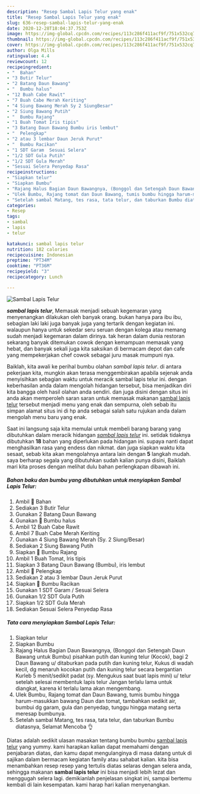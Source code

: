 ```yaml
---
description: "Resep Sambal Lapis Telur yang enak"
title: "Resep Sambal Lapis Telur yang enak"
slug: 636-resep-sambal-lapis-telur-yang-enak
date: 2020-12-28T18:04:37.753Z
image: https://img-global.cpcdn.com/recipes/113c286f411acf9f/751x532cq70/sambal-lapis-telur-foto-resep-utama.jpg
thumbnail: https://img-global.cpcdn.com/recipes/113c286f411acf9f/751x532cq70/sambal-lapis-telur-foto-resep-utama.jpg
cover: https://img-global.cpcdn.com/recipes/113c286f411acf9f/751x532cq70/sambal-lapis-telur-foto-resep-utama.jpg
author: Olga Mills
ratingvalue: 4.4
reviewcount: 12
recipeingredient:
- "  Bahan"
- "3 Butir Telur"
- "2 Batang Daun Bawang"
- "  Bumbu halus"
- "12 Buah Cabe Rawit"
- "7 Buah Cabe Merah Keriting"
- "4 Siung Bawang Merah Sy 2 SiungBesar"
- "2 Siung Bawang Putih"
- "  Bumbu Rajang"
- "1 Buah Tomat Iris tipis"
- "3 Batang Daun Bawang Bumbu iris lembut"
- "  Pelengkap"
- "2 atau 3 lembar Daun Jeruk Purut"
- "  Bumbu Racikan"
- "1 SDT Garam  Sesuai Selera"
- "1/2 SDT Gula Putih"
- "1/2 SDT Gula Merah"
- "Sesuai Selera Penyedap Rasa"
recipeinstructions:
- "Siapkan telur"
- "Siapkan Bumbu"
- "Rajang Halus Bagian Daun Bawangnya, (Bonggol dan Setengah Daun Bawang untuk Bumbu) pisahkan putih dan kuning telur (Kocok), bagi 2 Daun Bawang u/ ditaburkan pada putih dan kuning telur, Kukus di wadah kecil, dg menaruh kocokan putih dan kuning telur secara bergantian Kurleb 5 menit/sedikit padat (sy. Mengukus saat buat lapis mini) u/ telur setelah selesai membentuk lapis telur Jangan terlalu lama untuk diangkat, karena kl terlalu lama akan mengembang."
- "Ulek Bumbu, Rajang tomat dan Daun Bawang, tumis bumbu hingga harum-masukkan bawang Daun dan tomat, tambahkan sedikit air, bumbui dg garam, gula dan penyedap, tunggu hingga matang serta meresap bumbunya."
- "Setelah sambal Matang, tes rasa, tata telur, dan taburkan Bumbu diatasnya, Selamat Mencoba 👌"
categories:
- Resep
tags:
- sambal
- lapis
- telur

katakunci: sambal lapis telur 
nutrition: 182 calories
recipecuisine: Indonesian
preptime: "PT34M"
cooktime: "PT36M"
recipeyield: "3"
recipecategory: Lunch

---
```



![Sambal Lapis Telur](https://img-global.cpcdn.com/recipes/113c286f411acf9f/751x532cq70/sambal-lapis-telur-foto-resep-utama.jpg)

<b><i>sambal lapis telur</i></b>, Memasak menjadi sebuah kegemaran yang menyenangkan dilakukan oleh banyak orang. bukan hanya para ibu ibu, sebagian laki laki juga banyak juga yang tertarik dengan kegiatan ini. walaupun hanya untuk sekedar seru seruan dengan kolega atau memang sudah menjadi kegemaran dalam dirinya. tak heran dalam dunia restoran sekarang banyak ditemukan cowok dengan kemampuan memasak yang hebat, dan banyak sekali juga kita saksikan di bermacam depot dan cafe yang mempekerjakan chef cowok sebagai juru masak mumpuni nya.



Baiklah, kita awali ke perihal bumbu olahan <i>sambal lapis telur</i>. di antara pekerjaan kita, mungkin akan terasa menggembirakan apabila sejenak anda menyisihkan sebagian waktu untuk meracik sambal lapis telur ini. dengan keberhasilan anda dalam mengolah hidangan tersebut, bisa menjadikan diri kita bangga oleh hasil olahan anda sendiri. dan juga disini dengan situs ini anda akan memperoleh saran saran untuk memasak makanan <u>sambal lapis telur</u> tersebut menjadi menu yang enak dan sempurna, oleh sebab itu simpan alamat situs ini di hp anda sebagai salah satu rujukan anda dalam mengolah menu baru yang enak.


Saat ini langsung saja kita memulai untuk membeli barang barang yang dibutuhkan dalam meracik hidangan <u><i>sambal lapis telur</i></u> ini. setidak tidaknya dibutuhkan <b>18</b> bahan yang diperlukan pada hidangan ini. supaya nanti dapat menghasilkan rasa yang endess dan nikmat. dan juga siapkan waktu kita sesaat, sebab kita akan mengolahnya antara lain dengan <b>5</b> langkah mudah. saya berharap segala yang dibutuhkan sudah kalian punya disini, Baiklah mari kita proses dengan melihat dulu bahan perlengkapan dibawah ini.

<!--inarticleads1-->

##### Bahan baku dan bumbu yang dibutuhkan untuk menyiapkan Sambal Lapis Telur:

1. Ambil  📝 Bahan
1. Sediakan 3 Butir Telur
1. Gunakan 2 Batang Daun Bawang
1. Gunakan  📝 Bumbu halus
1. Ambil 12 Buah Cabe Rawit
1. Ambil 7 Buah Cabe Merah Keriting
1. Gunakan 4 Siung Bawang Merah (Sy. 2 Siung/Besar)
1. Sediakan 2 Siung Bawang Putih
1. Siapkan  📝 Bumbu Rajang
1. Ambil 1 Buah Tomat, Iris tipis
1. Siapkan 3 Batang Daun Bawang (Bumbu), iris lembut
1. Ambil  📝 Pelengkap
1. Sediakan 2 atau 3 lembar Daun Jeruk Purut
1. Siapkan  📝 Bumbu Racikan
1. Gunakan 1 SDT Garam / Sesuai Selera
1. Gunakan 1/2 SDT Gula Putih
1. Siapkan 1/2 SDT Gula Merah
1. Sediakan Sesuai Selera Penyedap Rasa




<!--inarticleads2-->

##### Tata cara menyiapkan Sambal Lapis Telur:

1. Siapkan telur
1. Siapkan Bumbu
1. Rajang Halus Bagian Daun Bawangnya, (Bonggol dan Setengah Daun Bawang untuk Bumbu) pisahkan putih dan kuning telur (Kocok), bagi 2 Daun Bawang u/ ditaburkan pada putih dan kuning telur, Kukus di wadah kecil, dg menaruh kocokan putih dan kuning telur secara bergantian Kurleb 5 menit/sedikit padat (sy. Mengukus saat buat lapis mini) u/ telur setelah selesai membentuk lapis telur Jangan terlalu lama untuk diangkat, karena kl terlalu lama akan mengembang.
1. Ulek Bumbu, Rajang tomat dan Daun Bawang, tumis bumbu hingga harum-masukkan bawang Daun dan tomat, tambahkan sedikit air, bumbui dg garam, gula dan penyedap, tunggu hingga matang serta meresap bumbunya.
1. Setelah sambal Matang, tes rasa, tata telur, dan taburkan Bumbu diatasnya, Selamat Mencoba 👌




Diatas adalah sedikit ulasan masakan tentang bumbu bumbu <u>sambal lapis telur</u> yang yummy. kami harapkan kalian dapat memahami dengan penjabaran diatas, dan kamu dapat mengulanginya di masa datang untuk di sajikan dalam bermacam kegiatan family atau sahabat kalian. kita bisa menambahkan resep resep yang tertulis diatas selaras dengan selera anda, sehingga makanan <b>sambal lapis telur</b> ini bisa menjadi lebih lezat dan menggugah selera lagi. demikianlah penjelasan singkat ini, sampai bertemu kembali di lain kesempatan. kami harap hari kalian menyenangkan.
